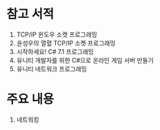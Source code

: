 # 참고 서적
1. TCP/IP 윈도우 소켓 프로그래밍
2. 윤성우의 열혈 TCP/IP 소켓 프로그래밍
3. 시작하세요! C# 7.1 프로그래밍
4. 유니티 개발자를 위한 C#으로 온라인 게임 서버 만들기
5. 유니티 네트워크 프로그래밍

# 주요 내용
1. 네트워킹

